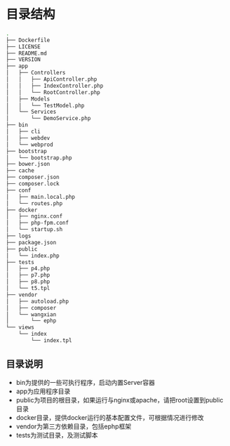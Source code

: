 # 目录结构

```bash
.
├── Dockerfile
├── LICENSE
├── README.md
├── VERSION
├── app 
│   ├── Controllers
│   │   ├── ApiController.php
│   │   ├── IndexController.php
│   │   └── RootController.php
│   ├── Models
│   │   └── TestModel.php
│   └── Services
│       └── DemoService.php
├── bin
│   ├── cli
│   ├── webdev
│   └── webprod
├── bootstrap
│   └── bootstrap.php
├── bower.json
├── cache
├── composer.json
├── composer.lock
├── conf
│   ├── main.local.php
│   └── routes.php
├── docker
│   ├── nginx.conf
│   ├── php-fpm.conf
│   └── startup.sh
├── logs
├── package.json
├── public
│   └── index.php
├── tests
│   ├── p4.php
│   ├── p7.php
│   ├── p8.php
│   └── t5.tpl
├── vendor
│   ├── autoload.php
│   ├── composer
│   └── wangxian
│       └── ephp
└── views
    └── index
        └── index.tpl
```

## 目录说明

* bin为提供的一些可执行程序，启动内置Server容器
* app为应用程序目录
* public为项目的根目录，如果运行与nginx或apache，请把root设置到public目录
* docker目录，提供docker运行的基本配置文件，可根据情况进行修改
* vendor为第三方依赖目录，包括ephp框架
* tests为测试目录，及测试脚本



